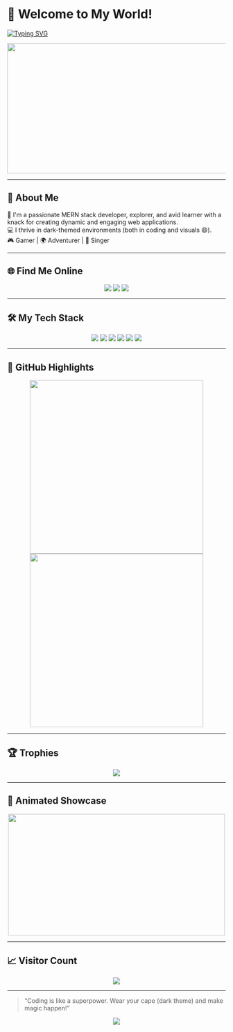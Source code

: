 
# 👋 Welcome to My World!  

[![Typing SVG](https://readme-typing-svg.herokuapp.com?font=Fira+Code&size=25&pause=1000&color=36BCF7&center=true&vCenter=true&width=435&lines=Hi%2C+I'm+Siddharth+Ugharejiya!;MERN+Stack+Developer;Passionate+Coder+%26+Learner)](https://git.io/typing-svg)



<div align="center">
  <img src="https://media.giphy.com/media/L1R1tvI9svkIWwpVYr/giphy.gif" width="600" height="300">
</div>

---

## 🌌 **About Me**  
🚀 I'm a passionate MERN stack developer, explorer, and avid learner with a knack for creating dynamic and engaging web applications.  
💻 I thrive in dark-themed environments (both in coding and visuals 😄).  
🎮 Gamer | 🌍 Adventurer | 🎵 Singer  

---

## 🌐 **Find Me Online**  
<p align="center">
  <a href="https://instagram.com/sid_00_95"><img src="https://img.shields.io/badge/Instagram-%23E4405F.svg?style=for-the-badge&logo=Instagram&logoColor=white"></a>
  <a href="https://linkedin.com/in/SiddharthUgharejiya"><img src="https://img.shields.io/badge/LinkedIn-%230077B5.svg?style=for-the-badge&logo=Linkedin&logoColor=white"></a>
  <a href="https://youtube.com/@UCnli46V5ZmngY0vwryD3Ovg"><img src="https://img.shields.io/badge/YouTube-%23FF0000.svg?style=for-the-badge&logo=YouTube&logoColor=white"></a>
</p>

---

## 🛠️ **My Tech Stack**  
<p align="center">
  <img src="https://img.shields.io/badge/html5-%23E34F26.svg?style=for-the-badge&logo=html5&logoColor=white">
  <img src="https://img.shields.io/badge/javascript-%23323330.svg?style=for-the-badge&logo=javascript&logoColor=%23F7DF1E">
  <img src="https://img.shields.io/badge/react-%2320232a.svg?style=for-the-badge&logo=react&logoColor=%2361DAFB">
  <img src="https://img.shields.io/badge/node.js-6DA55F?style=for-the-badge&logo=node.js&logoColor=white">
  <img src="https://img.shields.io/badge/redux-%23593d88.svg?style=for-the-badge&logo=redux&logoColor=white">
  <img src="https://img.shields.io/badge/mongodb-%234ea94b.svg?style=for-the-badge&logo=mongodb&logoColor=white">
</p>

---

## 🌟 **GitHub Highlights**  

<div align="center">
  <img src="https://github-readme-stats.vercel.app/api?username=siddharthugharejiya&theme=radical&hide_border=false&include_all_commits=true&count_private=true" width="400px">
  <img src="https://github-readme-streak-stats.herokuapp.com/?user=siddharthugharejiya&theme=radical&hide_border=false" width="400px">
</div>

---

## 🏆 **Trophies**  

<div align="center">
  <img src="https://github-profile-trophy.vercel.app/?username=siddharthugharejiya&theme=onestar&margin-w=15&no-bg=true&no-frame=false">
</div>

---

## 🎥 **Animated Showcase**  

<div align="center">
  <img src="https://media.giphy.com/media/qgQUggAC3Pfv687qPC/giphy.gif" width="500" height="280">
</div>

---

## 📈 **Visitor Count**  

<p align="center">
  <img src="https://visitcount.itsvg.in/api?id=siddharthugharejiya&label=Profile%20Views&color=6&icon=5&pretty=true">
</p>

---

> “Coding is like a superpower. Wear your cape (dark theme) and make magic happen!”  

<p align="center">
  <img src="https://raw.githubusercontent.com/bornmay/bornmay/Update/svg/Bottom.svg">
</p>
